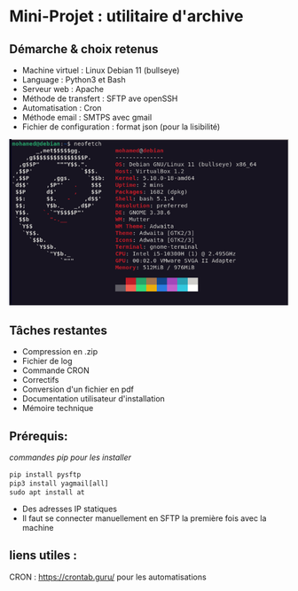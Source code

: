 # Mini-Projet : utilitaire d'archive

## Démarche & choix retenus

- Machine virtuel : Linux Debian 11 (bullseye)
- Language : Python3 et Bash
- Serveur web : Apache
- Méthode de transfert : SFTP ave openSSH
- Automatisation : Cron
- Méthode email : SMTPS avec gmail
- Fichier de configuration : format json (pour la lisibilité)

![alt text](neofetch.png)

## Tâches restantes

- Compression en .zip
- Fichier de log
- Commande CRON
- Correctifs
- Conversion d'un fichier en pdf
- Documentation utilisateur d'installation
- Mémoire technique

## Prérequis:

_commandes pip pour les installer_

    pip install pysftp
    pip3 install yagmail[all]
    sudo apt install at

- Des adresses IP statiques
- Il faut se connecter manuellement en SFTP la première fois avec la machine

## liens utiles :

CRON : https://crontab.guru/ pour les automatisations
